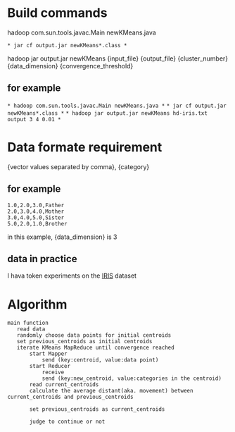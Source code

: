 # Build commands
hadoop com.sun.tools.javac.Main newKMeans.java

`* jar cf output.jar newKMeans*.class *`

hadoop jar output.jar newKMeans {input_file} {output_file} {cluster_number} {data_dimension} {convergence_threshold}

## for example
`* hadoop com.sun.tools.javac.Main newKMeans.java *`
`* jar cf output.jar newKMeans*.class *`
`* hadoop jar output.jar newKMeans hd-iris.txt output 3 4 0.01 *`

# Data formate requirement
{vector values separated by comma}, {category}

## for example
```
1.0,2.0,3.0,Father
2.0,3.0,4.0,Mother
3.0,4.0,5.0,Sister
5.0,2.0,1.0,Brother
```
in this example, {data_dimension} is 3

## data in practice
I hava token experiments on the [IRIS](https://archive.ics.uci.edu/ml/datasets/Iris) dataset

# Algorithm
```
main function
   read data
   randomly choose data points for initial centroids
   set previous_centroids as initial centroids
   iterate KMeans MapReduce until convergence reached
       start Mapper 
           send (key:centroid, value:data point)
       start Reducer 
           receive
           send (key:new_centroid, value:categories in the centroid)
       read current_centroids
	   calculate the average distant(aka. movement) between current_centroids and previous_centroids
       
	   set previous_centroids as current_centroids

       judge to continue or not
```
